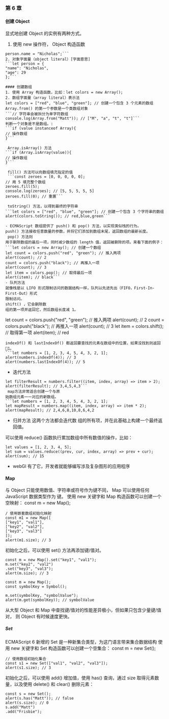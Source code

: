 ### 第 6 章

#### 创建 Object

显式地创建 Object 的实例有两种方式。

1. 使用 new 操作符， Object 构造函数

````let person = new Object();
person.name = "Nicholas";```
2. 对象字面量（object literal）[字面意思]
```let person = {
"name": "Nicholas",
"age": 29
};```

#### 创建数组
1. 使用 Array 构造函数，比如：let colors = new Array();
2. 数组字面量（array literal）表示法
let colors = ["red", "blue", "green"]; // 创建一个包含 3 个元素的数组
Array.from() 的第一个参数是一个类数组对象
```// 字符串会被拆分为单字符数组
console.log(Array.from("Matt")); // ["M", "a", "t", "t"]```
判断一个对象是不是数组。:
```if (value instanceof Array){
// 操作数组
}```

 Array.isArray() 方法
```if (Array.isArray(value)){
// 操作数组
}```

 fill() 方法可以向数组填充指定的值
 ```const zeroes = [0, 0, 0, 0, 0];
// 用 5 填充整个数组
zeroes.fill(5);
console.log(zeroes); // [5, 5, 5, 5, 5]
zeroes.fill(0); // 重置```

 toString() 方法，以得到最终的字符串
```let colors = ["red", "blue", "green"]; // 创建一个包含 3 个字符串的数组
alert(colors.toString()); // red,blue,green```

- ECMAScript 数组提供了 push() 和 pop() 方法，以实现类似栈的行为。
push() 方法接收任意数量的参数，并将它们添加到数组末尾，返回数组的最新长度。
 pop() 方法则
用于删除数组的最后一项，同时减少数组的 length 值，返回被删除的项。来看下面的例子：
```let colors = new Array(); // 创建一个数组
let count = colors.push("red", "green"); // 推入两项
alert(count); // 2
count = colors.push("black"); // 再推入一项
alert(count); // 3
let item = colors.pop(); // 取得最后一项
alert(item); // black```
- 队列方法
就像栈是以 LIFO 形式限制访问的数据结构一样，队列以先进先出（FIFO，First-In-First-Out）形式
限制访问。
shift() ，它会删除数
组的第一项并返回它，然后数组长度减 1。
````

let count = colors.push("red", "green"); // 推入两项
alert(count); // 2
count = colors.push("black"); // 再推入一项
alert(count); // 3
let item = colors.shift(); // 取得第一项
alert(item); // red

````
indexOf() 和 lastIndexOf() 都返回要查找的元素在数组中的位置，如果没找到则返回1。
```let numbers = [1, 2, 3, 4, 5, 4, 3, 2, 1];
alert(numbers.indexOf(4)); // 3
alert(numbers.lastIndexOf(4)); // 5
````

- 迭代方法

````let numbers = [1, 2, 3, 4, 5, 4, 3, 2, 1];
let filterResult = numbers.filter((item, index, array) => item > 2);
alert(filterResult); // 3,4,5,4,3```
 map方法非常适合创建一个与原
始数组元素一一对应的新数组。
```let numbers = [1, 2, 3, 4, 5, 4, 3, 2, 1];
let mapResult = numbers.map((item, index, array) => item * 2);
alert(mapResult); // 2,4,6,8,10,8,6,4,2
````

- 归并方法
  这两个方法都会迭代数
  组的所有项，并在此基础上构建一个最终返回值。

可以使用 reduce() 函数执行累加数组中所有数值的操作，比如：

```
let values = [1, 2, 3, 4, 5];
let sum = values.reduce((prev, cur, index, array) => prev + cur);
alert(sum); // 15
```

- webGl
  有了它，开发者就能够编写涉及复杂图形的应用程序

#### Map

与 Object 只能使用数值、字符串或符号作为键不同， Map 可以使用任何 JavaScript 数据类型作为
键。
使用 new 关键字和 Map 构造函数可以创建一个空映射：
const m = new Map();

```
/ 使用嵌套数组初始化映射
const m1 = new Map([
["key1", "val1"],
["key2", "val2"],
["key3", "val3"]
]);
alert(m1.size); // 3
```

初始化之后，可以使用 set() 方法再添加键/值对。

```
const m = new Map().set("key1", "val1");
m.set("key2", "val2")
.set("key3", "val3");
alert(m.size); // 3
```

```
const m = new Map();
const symbolKey = Symbol();

m.set(symbolKey, "symbolValue");
alert(m.get(symbolKey)); // symbolValue
```

从大型 Object 和 Map 中查找键/值对的性能差异极小，但如果只包含少量键/值对，
则 Object 有时候速度更快。

##### Set

ECMAScript 6 新增的 Set 是一种新集合类型，为这门语言带来集合数据结构
使用 new 关键字和 Set 构造函数可以创建一个空集合：
const m = new Set();

```
// 使用数组初始化集合
const s1 = new Set(["val1", "val2", "val3"]);
alert(s1.size); // 3
```

初始化之后，可以使用 add() 增加值，使用 has() 查询，通过 size 取得元素数量，以及使用 delete()
和 clear() 删除元素：

```
const s = new Set();
alert(s.has("Matt")); // false
alert(s.size); // 0
s.add("Matt")
.add("Frisbie");
```
